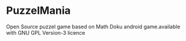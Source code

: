 # PuzzelMania
Open Source puzzel game based on Math Doku android game.available with GNU GPL Version-3 licence
